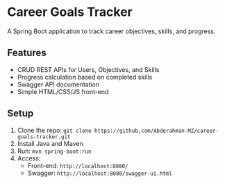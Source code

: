 # Career Goals Tracker

A Spring Boot application to track career objectives, skills, and progress.

## Features
- CRUD REST APIs for Users, Objectives, and Skills
- Progress calculation based on completed skills
- Swagger API documentation
- Simple HTML/CSS/JS front-end

## Setup
1. Clone the repo: `git clone https://github.com/Abderahman-MZ/career-goals-tracker.git`
2. Install Java and Maven
3. Run: `mvn spring-boot:run`
4. Access:
   - Front-end: `http://localhost:8080/`
   - Swagger: `http://localhost:8080/swagger-ui.html`


